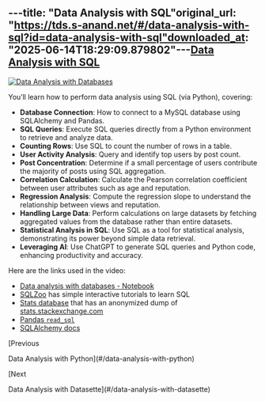 ---title: "Data Analysis with SQL"original_url: "https://tds.s-anand.net/#/data-analysis-with-sql?id=data-analysis-with-sql"downloaded_at: "2025-06-14T18:29:09.879802"---[Data Analysis with SQL](#/data-analysis-with-sql?id=data-analysis-with-sql)
----------------------------------------------------------------------------

[![Data Analysis with Databases](https://i.ytimg.com/vi_webp/Xn3QkYrThbI/sddefault.webp)](https://youtu.be/Xn3QkYrThbI)

You’ll learn how to perform data analysis using SQL (via Python), covering:

* **Database Connection**: How to connect to a MySQL database using SQLAlchemy and Pandas.
* **SQL Queries**: Execute SQL queries directly from a Python environment to retrieve and analyze data.
* **Counting Rows**: Use SQL to count the number of rows in a table.
* **User Activity Analysis**: Query and identify top users by post count.
* **Post Concentration**: Determine if a small percentage of users contribute the majority of posts using SQL aggregation.
* **Correlation Calculation**: Calculate the Pearson correlation coefficient between user attributes such as age and reputation.
* **Regression Analysis**: Compute the regression slope to understand the relationship between views and reputation.
* **Handling Large Data**: Perform calculations on large datasets by fetching aggregated values from the database rather than entire datasets.
* **Statistical Analysis in SQL**: Use SQL as a tool for statistical analysis, demonstrating its power beyond simple data retrieval.
* **Leveraging AI**: Use ChatGPT to generate SQL queries and Python code, enhancing productivity and accuracy.

Here are the links used in the video:

* [Data analysis with databases - Notebook](https://colab.research.google.com/drive/1j_5AsWdf0SwVHVgfbEAcg7vYguKUN41o)
* [SQLZoo](https://www.sqlzoo.net/wiki/SQL_Tutorial) has simple interactive tutorials to learn SQL
* [Stats database](https://relational-data.org/dataset/Stats) that has an anonymized dump of [stats.stackexchange.com](https://stats.stackexchange.com/)
* [Pandas `read_sql`](https://pandas.pydata.org/docs/reference/api/pandas.read_sql.html)
* [SQLAlchemy docs](https://docs.sqlalchemy.org/)

[Previous

Data Analysis with Python](#/data-analysis-with-python)

[Next

Data Analysis with Datasette](#/data-analysis-with-datasette)